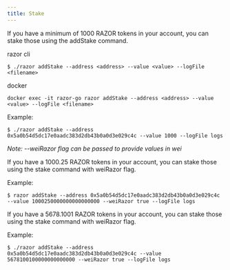 ```yaml
---
title: Stake
---
```


If you have a minimum of 1000 RAZOR tokens in your account, you can stake those using the addStake command.

razor cli

```
$ ./razor addStake --address <address> --value <value> --logFile <filename>
```

docker

```
docker exec -it razor-go razor addStake --address <address> --value <value> --logFile <filename>
```

Example:

```
$ ./razor addStake --address 0x5a0b54d5dc17e0aadc383d2db43b0a0d3e029c4c --value 1000 --logFile logs
```

_Note: --weiRazor flag can be passed to provide values in wei_

If you have a 1000.25 RAZOR tokens in your account, you can stake those using the stake command with weiRazor flag.

Example:

```
$ razor addStake --address 0x5a0b54d5dc17e0aadc383d2db43b0a0d3e029c4c --value 1000250000000000000000 --weiRazor true --logFile logs
```

If you have a 5678.1001 RAZOR tokens in your account, you can stake those using the stake command with weiRazor flag.

Example:

```
$ ./razor addStake --address 0x5a0b54d5dc17e0aadc383d2db43b0a0d3e029c4c --value 5678100100000000000000 --weiRazor true --logFile logs
```
